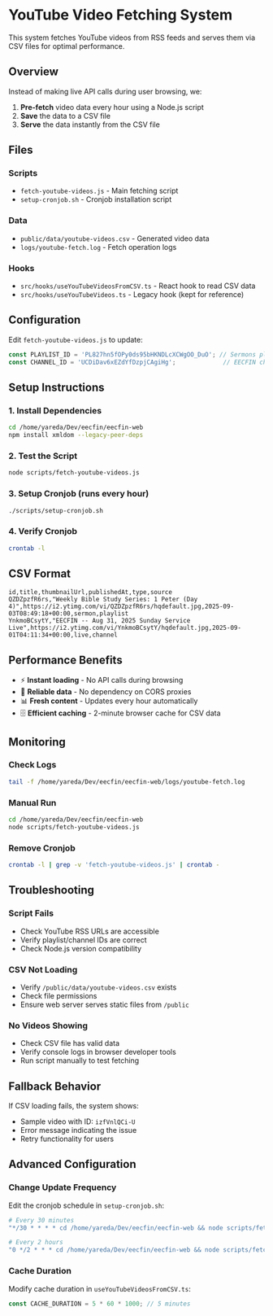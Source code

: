 # YouTube Video Fetching System

This system fetches YouTube videos from RSS feeds and serves them via CSV files for optimal performance.

## Overview

Instead of making live API calls during user browsing, we:
1. **Pre-fetch** video data every hour using a Node.js script
2. **Save** the data to a CSV file 
3. **Serve** the data instantly from the CSV file

## Files

### Scripts
- `fetch-youtube-videos.js` - Main fetching script
- `setup-cronjob.sh` - Cronjob installation script

### Data
- `public/data/youtube-videos.csv` - Generated video data
- `logs/youtube-fetch.log` - Fetch operation logs

### Hooks
- `src/hooks/useYouTubeVideosFromCSV.ts` - React hook to read CSV data
- `src/hooks/useYouTubeVideos.ts` - Legacy hook (kept for reference)

## Configuration

Edit `fetch-youtube-videos.js` to update:
```javascript
const PLAYLIST_ID = 'PL827hn5fOPy0ds95bHKNDLcXCWgOO_DuO'; // Sermons playlist
const CHANNEL_ID = 'UCDiDav6xEZdYfDzpjCAgiHg';             // EECFIN channel
```

## Setup Instructions

### 1. Install Dependencies
```bash
cd /home/yareda/Dev/eecfin/eecfin-web
npm install xmldom --legacy-peer-deps
```

### 2. Test the Script
```bash
node scripts/fetch-youtube-videos.js
```

### 3. Setup Cronjob (runs every hour)
```bash
./scripts/setup-cronjob.sh
```

### 4. Verify Cronjob
```bash
crontab -l
```

## CSV Format

```csv
id,title,thumbnailUrl,publishedAt,type,source
QZDZpzfR6rs,"Weekly Bible Study Series: 1 Peter (Day 4)",https://i2.ytimg.com/vi/QZDZpzfR6rs/hqdefault.jpg,2025-09-03T08:49:18+00:00,sermon,playlist
YnkmoBCsytY,"EECFIN -- Aug 31, 2025 Sunday Service Live",https://i2.ytimg.com/vi/YnkmoBCsytY/hqdefault.jpg,2025-09-01T04:11:34+00:00,live,channel
```

## Performance Benefits

- ⚡ **Instant loading** - No API calls during browsing
- 🔄 **Reliable data** - No dependency on CORS proxies
- 📊 **Fresh content** - Updates every hour automatically
- 🗄️ **Efficient caching** - 2-minute browser cache for CSV data

## Monitoring

### Check Logs
```bash
tail -f /home/yareda/Dev/eecfin/eecfin-web/logs/youtube-fetch.log
```

### Manual Run
```bash
cd /home/yareda/Dev/eecfin/eecfin-web
node scripts/fetch-youtube-videos.js
```

### Remove Cronjob
```bash
crontab -l | grep -v 'fetch-youtube-videos.js' | crontab -
```

## Troubleshooting

### Script Fails
- Check YouTube RSS URLs are accessible
- Verify playlist/channel IDs are correct
- Check Node.js version compatibility

### CSV Not Loading
- Verify `/public/data/youtube-videos.csv` exists
- Check file permissions
- Ensure web server serves static files from `/public`

### No Videos Showing
- Check CSV file has valid data
- Verify console logs in browser developer tools
- Run script manually to test fetching

## Fallback Behavior

If CSV loading fails, the system shows:
- Sample video with ID: `izfVnlQCi-U`
- Error message indicating the issue
- Retry functionality for users

## Advanced Configuration

### Change Update Frequency
Edit the cronjob schedule in `setup-cronjob.sh`:
```bash
# Every 30 minutes
"*/30 * * * * cd /home/yareda/Dev/eecfin/eecfin-web && node scripts/fetch-youtube-videos.js"

# Every 2 hours  
"0 */2 * * * cd /home/yareda/Dev/eecfin/eecfin-web && node scripts/fetch-youtube-videos.js"
```

### Cache Duration
Modify cache duration in `useYouTubeVideosFromCSV.ts`:
```typescript
const CACHE_DURATION = 5 * 60 * 1000; // 5 minutes
```
